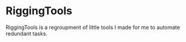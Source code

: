 # RiggingTools
RiggingTools is a regroupment of little tools I made for me to automate redundant tasks.
